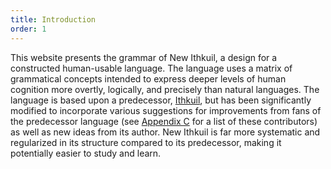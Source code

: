 ```yaml
---
title: Introduction
order: 1
---
```


This website presents the grammar of New Ithkuil, a design for a constructed human-usable language. The language uses a matrix of grammatical concepts intended to express deeper levels of human cognition more overtly, logically, and precisely than natural languages. The language is based upon a predecessor, [Ithkuil](http://ithkuil.net/00_intro.html), but has been significantly modified to incorporate various suggestions for improvements from fans of the predecessor language (see [Appendix C](15#C) for a list of these contributors) as well as new ideas from its author. New Ithkuil is far more systematic and regularized in its structure compared to its predecessor, making it potentially easier to study and learn.